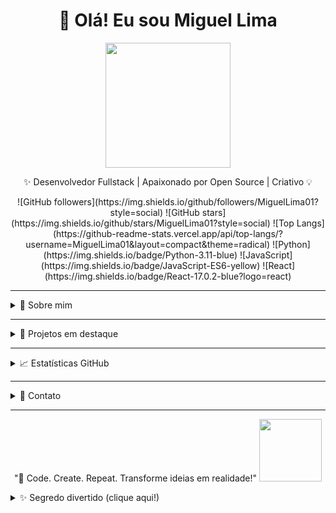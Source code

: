 <!-- ========================= HEADER ========================= -->
<h1 align="center">👋 Olá! Eu sou Miguel Lima</h1>
<p align="center">
  <img src="https://media.giphy.com/media/MDJ9IbxxvDUQM/giphy.gif" width="200"/>
</p>
<p align="center">
  ✨ Desenvolvedor Fullstack | Apaixonado por Open Source | Criativo 💡
</p>

<!-- ========================= BADGES ========================= -->
<p align="center">
  ![GitHub followers](https://img.shields.io/github/followers/MiguelLima01?style=social)
  ![GitHub stars](https://img.shields.io/github/stars/MiguelLima01?style=social)
  ![Top Langs](https://github-readme-stats.vercel.app/api/top-langs/?username=MiguelLima01&layout=compact&theme=radical)
  ![Python](https://img.shields.io/badge/Python-3.11-blue)
  ![JavaScript](https://img.shields.io/badge/JavaScript-ES6-yellow)
  ![React](https://img.shields.io/badge/React-17.0.2-blue?logo=react)
</p>

---

<!-- ========================= SOBRE MIM ========================= -->
<details>
<summary>🧑 Sobre mim</summary>
<br>
- 🎓 Estudante/Dev Fullstack e aspirante a **herói do código**  
- 💡 Apaixonado por tecnologias e criar experiências digitais épicas  
- 🌱 Atualmente explorando AI, DevOps e Web3  
- ⚡ Fun fact: Faço mais commits que café consumo ☕  
- 🐱 GIF favorito: **gato estiloso de anime** 😼  
</details>

---

<!-- ========================= PROJETOS ========================= -->
<details>
<summary>🚀 Projetos em destaque</summary>
<br>

| Projeto | Descrição | Status |
|---------|-----------|--------|
| [Projeto 1](#) | App interativo de visualização de dados | 🔥 Em desenvolvimento |
| [Projeto 2](#) | Chatbot com AI e integração web | ✅ Concluído |
| [Projeto 3](#) | Dashboard de análise de GitHub | 🛠️ Em progresso |
| [Projeto secreto](#) | Algo totalmente **não relacionado com a realidade** | 👀 Em sigilo |

</details>

---

<!-- ========================= ESTATÍSTICAS ========================= -->
<details>
<summary>📈 Estatísticas GitHub</summary>
<br>
<p align="center">
  <img src="https://github-readme-stats.vercel.app/api?username=MiguelLima01&show_icons=true&theme=radical" />
  <img src="https://github-readme-streak-stats.herokuapp.com/?user=MiguelLima01&theme=radical" />
</p>
<p align="center">
  <img src="https://media.giphy.com/media/3oriO0OEd9QIDdllqo/giphy.gif" width="120"/>
</p>
</details>

---

<!-- ========================= CONTATO ========================= -->
<details>
<summary>💬 Contato</summary>
<br>
<p align="center">
  [![LinkedIn](https://img.shields.io/badge/LinkedIn-Profile-blue?logo=linkedin)](https://linkedin.com/in/MiguelLima01)
  [![Twitter](https://img.shields.io/badge/Twitter-Profile-1DA1F2?logo=twitter)](https://twitter.com/MiguelLima01)
  [![Email](https://img.shields.io/badge/Email-Enviar-red?logo=gmail)](mailto:seu@email.com)
</p>
<p align="center">
  <img src="https://media.giphy.com/media/l0HlBO7eyXzSZkJri/giphy.gif" width="120"/>
</p>
</details>

---

<!-- ========================= FRASE MOTIVACIONAL ========================= -->
<p align="center">
  "🚀 Code. Create. Repeat. Transforme ideias em realidade!"  
  <img src="https://media.giphy.com/media/l0MYt5jPR6QX5pnqM/giphy.gif" width="100"/>
</p>

<!-- ========================= SURPRESINHA INTERATIVA ========================= -->
<details>
<summary>✨ Segredo divertido (clique aqui!)</summary>
<br>
<p align="center">
  🐱💻 "Quando o bug aparece, chame o gato do código!"  
  <img src="https://media.giphy.com/media/JIX9t2j0ZTN9S/giphy.gif" width="150"/>
</p>
<p align="center">
  🎉 Você desbloqueou a easter egg do README!  
</p>
</details>
